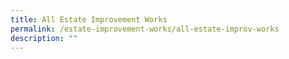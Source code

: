 ```yaml
---
title: All Estate Improvement Works
permalink: /estate-improvement-works/all-estate-improv-works
description: ""
---
```

